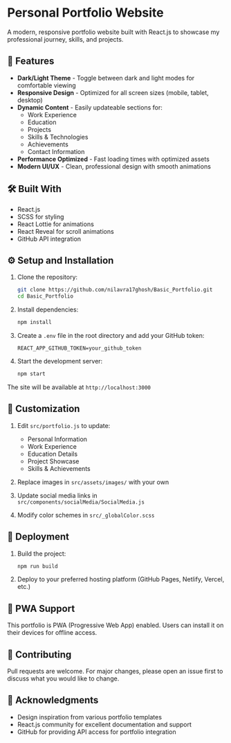 # Personal Portfolio Website

A modern, responsive portfolio website built with React.js to showcase my professional journey, skills, and projects.

## 🚀 Features

- **Dark/Light Theme** - Toggle between dark and light modes for comfortable viewing
- **Responsive Design** - Optimized for all screen sizes (mobile, tablet, desktop)
- **Dynamic Content** - Easily updateable sections for:
  - Work Experience
  - Education
  - Projects
  - Skills & Technologies
  - Achievements
  - Contact Information
- **Performance Optimized** - Fast loading times with optimized assets
- **Modern UI/UX** - Clean, professional design with smooth animations

## 🛠️ Built With

- React.js
- SCSS for styling
- React Lottie for animations
- React Reveal for scroll animations
- GitHub API integration

## ⚙️ Setup and Installation

1. Clone the repository:
   ```bash
   git clone https://github.com/nilavra17ghosh/Basic_Portfolio.git
   cd Basic_Portfolio
   ```

2. Install dependencies:
   ```bash
   npm install
   ```

3. Create a `.env` file in the root directory and add your GitHub token:
   ```
   REACT_APP_GITHUB_TOKEN=your_github_token
   ```

4. Start the development server:
   ```bash
   npm start
   ```

The site will be available at `http://localhost:3000`

## 📝 Customization

1. Edit `src/portfolio.js` to update:
   - Personal Information
   - Work Experience
   - Education Details
   - Project Showcase
   - Skills & Achievements

2. Replace images in `src/assets/images/` with your own
3. Update social media links in `src/components/socialMedia/SocialMedia.js`
4. Modify color schemes in `src/_globalColor.scss`

## 🚀 Deployment

1. Build the project:
   ```bash
   npm run build
   ```

2. Deploy to your preferred hosting platform (GitHub Pages, Netlify, Vercel, etc.)

## 📱 PWA Support

This portfolio is PWA (Progressive Web App) enabled. Users can install it on their devices for offline access.

## 🤝 Contributing

Pull requests are welcome. For major changes, please open an issue first to discuss what you would like to change.

## 🙏 Acknowledgments

- Design inspiration from various portfolio templates
- React.js community for excellent documentation and support
- GitHub for providing API access for portfolio integration 
